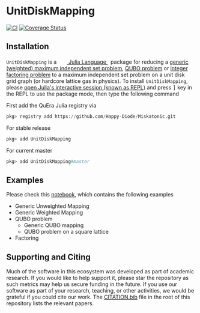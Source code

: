 # UnitDiskMapping

[![CI](https://github.com/Happy-Diode/UnitDiskMapping.jl/actions/workflows/ci.yml/badge.svg)](https://github.com/Happy-Diode/UnitDiskMapping.jl/actions/workflows/ci.yml)
[![Coverage Status](https://coveralls.io/repos/github/Happy-Diode/UnitDiskMapping.jl/badge.svg?branch=main&t=H2ReMe)](https://coveralls.io/github/Happy-Diode/UnitDiskMapping.jl?branch=main)

## Installation
<p>
<code>UnitDiskMapping</code> is a &nbsp;
    <a href="https://julialang.org">
        <img src="https://raw.githubusercontent.com/JuliaLang/julia-logo-graphics/master/images/julia.ico" width="16em">
        Julia Language
    </a>
    &nbsp; package for reducing a <a href="https://en.wikipedia.org/wiki/Independent_set_(graph_theory)">generic (weighted) maximum independent set problem</a>, <a href="https://en.wikipedia.org/wiki/Quadratic_unconstrained_binary_optimization">QUBO problem</a> or <a href="https://en.wikipedia.org/wiki/Integer_factorization">integer factoring problem</a> to a maximum independent set problem on a unit disk grid graph (or hardcore lattice gas in physics). To install <code>UnitDiskMapping</code>,
    please <a href="https://docs.julialang.org/en/v1/manual/getting-started/">open
    Julia's interactive session (known as REPL)</a> and press <kbd>]</kbd> key in the REPL to use the package mode, then type the following command
</p>

First add the QuEra Julia registry via

```julia
pkg> registry add https://github.com/Happy-Diode/Miskatonic.git
```

For stable release

```julia
pkg> add UnitDiskMapping
```

For current master

```julia
pkg> add UnitDiskMapping#master
```

## Examples

Please check this [notebook](https://refactored-spork-2b31d0c0.pages.github.io/notebooks/tutorial.html), which contains the following examples

* Generic Unweighted Mapping
* Generic Weighted Mapping
* QUBO problem
    * Generic QUBO mapping
    * QUBO problem on a square lattice
* Factoring

## Supporting and Citing
Much of the software in this ecosystem was developed as part of academic research. If you would like to help support it, please star the repository as such metrics may help us secure funding in the future. If you use our software as part of your research, teaching, or other activities, we would be grateful if you could cite our work. The [CITATION.bib](CITATION.bib) file in the root of this repository lists the relevant papers.
